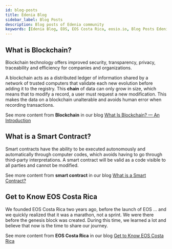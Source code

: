 ```yaml
---
id: blog-posts
title: Edenia Blog
sidebar_label: Blog Posts
description: Blog posts of Edenia community
keywords: [Edenia Blog, EOS, EOS Costa Rica, eosio.io, Blog Posts Edenia Community]
---
```


## What is Blockchain?

Blockchain technology offers improved security, transparency, privacy, traceability and efficiency for companies and organizations.

A blockchain acts as a distributed ledger of information shared by a network of trusted computers that validate each new evolution before adding it to the registry. This **chain** of data can only grow in size, which means that to modify a record, a user must request a new modification. This makes the data on a blockchain unalterable and avoids human error when recording transactions.

See more content from **Blockchain** in our blog [What Is Blockchain? — An Introduction](https://medium.com/@eoscostarica/what-is-blockchain-an-introduction-9535ed3e6005)

## What is a Smart Contract?

Smart contracts have the ability to be executed autonomously and automatically through computer codes, which avoids having to go through third-party interpretations. A smart contract will be valid as a code visible to all parties and cannot be modified.

See more content from **smart contract** in our blog [What is a Smart Contract?](https://medium.com/@eoscostarica/qu%C3%A9-es-un-smart-contract-793d2042c65d)

## Get to Know EOS Costa Rica

We founded EOS Costa Rica two years ago, before the launch of EOS ... and we quickly realized that it was a marathon, not a sprint. We were there before the genesis block was created. During this time, we learned a lot and believe that now is the time to share our journey.

See more content from **EOS Costa Rica** in our blog [Get to Know EOS Costa Rica](https://medium.com/@eoscostarica/get-to-know-eos-costa-rica-f91f5b0bb7c4)